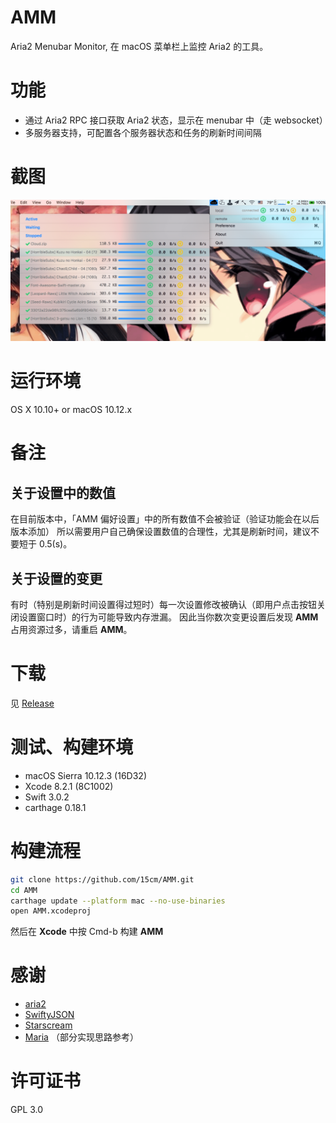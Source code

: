 # AMM
Aria2 Menubar Monitor,  在 macOS 菜单栏上监控 Aria2 的工具。

# 功能
- 通过 Aria2 RPC 接口获取 Aria2 状态，显示在 menubar 中（走 websocket）
- 多服务器支持，可配置各个服务器状态和任务的刷新时间间隔

# 截图
![Screenshots](./screenshot.png)

# 运行环境
OS X 10.10+ or macOS 10.12.x

# 备注
## 关于设置中的数值
在目前版本中，「AMM 偏好设置」中的所有数值不会被验证（验证功能会在以后版本添加）
所以需要用户自己确保设置数值的合理性，尤其是刷新时间，建议不要短于 0.5(s)。

## 关于设置的变更
有时（特别是刷新时间设置得过短时）每一次设置修改被确认（即用户点击按钮关闭设置窗口时）的行为可能导致内存泄漏。
因此当你数次变更设置后发现 **AMM** 占用资源过多，请重启 **AMM**。

# 下载
见 [Release](https://github.com/15cm/AMM/releases)

# 测试、构建环境
- macOS Sierra 10.12.3 (16D32)
- Xcode 8.2.1 (8C1002)
- Swift 3.0.2
- carthage 0.18.1

# 构建流程
``` sh
git clone https://github.com/15cm/AMM.git
cd AMM
carthage update --platform mac --no-use-binaries
open AMM.xcodeproj
```

然后在 **Xcode** 中按 Cmd-b 构建 **AMM**

# 感谢
- [aria2](https://github.com/aria2/aria2) 
- [SwiftyJSON](https://github.com/SwiftyJSON/SwiftyJSON)
- [Starscream](https://github.com/daltoniam/Starscream)
- [Maria](https://github.com/ShinCurry/Maria) （部分实现思路参考）

# 许可证书
GPL 3.0
